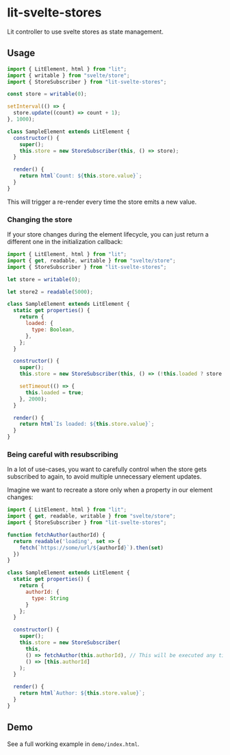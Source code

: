 # lit-svelte-stores

Lit controller to use svelte stores as state management.

## Usage

```js
import { LitElement, html } from "lit";
import { writable } from "svelte/store";
import { StoreSubscriber } from "lit-svelte-stores";

const store = writable(0);

setInterval(() => {
  store.update((count) => count + 1);
}, 1000);

class SampleElement extends LitElement {
  constructor() {
    super();
    this.store = new StoreSubscriber(this, () => store);
  }

  render() {
    return html`Count: ${this.store.value}`;
  }
}
```

This will trigger a re-render every time the store emits a new value.

### Changing the store

If your store changes during the element lifecycle, you can just return a different one in the initialization callback:

```js
import { LitElement, html } from "lit";
import { get, readable, writable } from "svelte/store";
import { StoreSubscriber } from "lit-svelte-stores";

let store = writable(0);

let store2 = readable(5000);

class SampleElement extends LitElement {
  static get properties() {
    return {
      loaded: {
        type: Boolean,
      },
    };
  }

  constructor() {
    super();
    this.store = new StoreSubscriber(this, () => (!this.loaded ? store : store2));

    setTimeout(() => {
      this.loaded = true;
    }, 2000);
  }

  render() {
    return html`Is loaded: ${this.store.value}`;
  }
}
```

### Being careful with resubscribing

In a lot of use-cases, you want to carefully control when the store gets subscribed to again, to avoid multiple unnecessary element updates.

Imagine we want to recreate a store only when a property in our element changes:

```js
import { LitElement, html } from "lit";
import { get, readable, writable } from "svelte/store";
import { StoreSubscriber } from "lit-svelte-stores";

function fetchAuthor(authorId) {
  return readable('loading', set => {
    fetch(`https://some/url/${authorId}`).then(set)
  })
}

class SampleElement extends LitElement {
  static get properties() {
    return {
      authorId: {
        type: String
      }
    };
  }

  constructor() {
    super();
    this.store = new StoreSubscriber(
      this, 
      () => fetchAuthor(this.authorId), // This will be executed any time `this.authorId` changes
      () => [this.authorId]
    );
  }

  render() {
    return html`Author: ${this.store.value}`;
  }
}
```

## Demo

See a full working example in `demo/index.html`.
